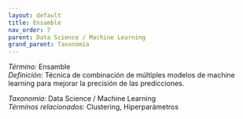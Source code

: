 ```yaml
---
layout: default
title: Ensamble
nav_order: 7
parent: Data Science / Machine Learning
grand_parent: Taxonomía
---
```


*Término:* Ensamble  
*Definición:* Técnica de combinación de múltiples modelos de machine learning para mejorar la precisión de las predicciones.

*Taxonomía:* Data Science / Machine Learning  
*Términos relacionados:* Clustering, Hiperparámetros
